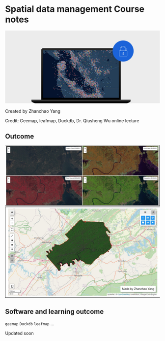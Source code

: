 # Spatial data management Course notes


![](logo.jpg)


Created by Zhanchao Yang

Credit: Geemap, leafmap, Duckdb, Dr. Qiusheng Wu online lecture


## Outcome

![](results/lab6/Screenshot%202024-05-31%20203935.jpg)
![](results/lab4/Screenshot%202024-05-23%20164235.jpg)

## Software and learning outcome

`geemap`
`Duckdb`
`leafmap`
...


Updated soon
